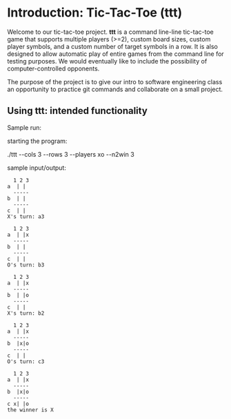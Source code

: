 # Introduction: Tic-Tac-Toe (ttt)

Welcome to our tic-tac-toe project. **ttt** is a command line-line
tic-tac-toe game that supports multiple players (>=2), custom board
sizes, custom player symbols, and a custom number of target symbols in
a row.  It is also designed to allow automatic play of entire games
from the command line for testing purposes.  We would eventually like
to include the possibility of computer-controlled opponents.

The purpose of the project is to give our intro to software
engineering class an opportunity to practice git commands and
collaborate on a small project.


## Using ttt: intended functionality

Sample run:

starting the program:

   ./ttt --cols 3 --rows 3 --players xo --n2win 3

sample input/output:
```
  1 2 3
a  | |
  -----
b  | |
  -----
c  | |
X's turn: a3

  1 2 3
a  | |x
  -----
b  | |
  -----
c  | |
O's turn: b3

  1 2 3
a  | |x
  -----
b  | |o
  -----
c  | |
X's turn: b2

  1 2 3
a  | |x
  -----
b  |x|o
  -----
c  | |
O's turn: c3

  1 2 3
a  | |x
  -----
b  |x|o
  -----
c x| |o
the winner is X
```
